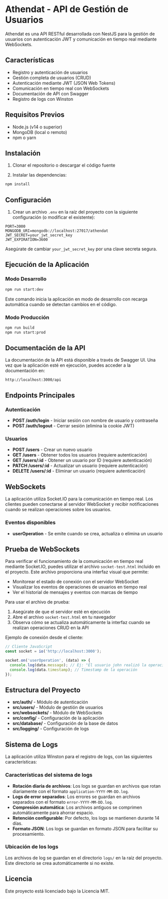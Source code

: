 # Athendat - API de Gestión de Usuarios

Athendat es una API RESTful desarrollada con NestJS para la gestión de usuarios con autenticación JWT y comunicación en tiempo real mediante WebSockets.

## Características

- Registro y autenticación de usuarios
- Gestión completa de usuarios (CRUD)
- Autenticación mediante JWT (JSON Web Tokens)
- Comunicación en tiempo real con WebSockets
- Documentación de API con Swagger
- Registro de logs con Winston

## Requisitos Previos

- Node.js (v14 o superior)
- MongoDB (local o remoto)
- npm o yarn

## Instalación

1. Clonar el repositorio o descargar el código fuente

2. Instalar las dependencias:

```bash
npm install
```

## Configuración

1. Crear un archivo `.env` en la raíz del proyecto con la siguiente configuración (o modificar el existente):

```
PORT=3000
MONGODB_URI=mongodb://localhost:27017/athendat
JWT_SECRET=your_jwt_secret_key
JWT_EXPIRATION=3600
```

Asegúrate de cambiar `your_jwt_secret_key` por una clave secreta segura.

## Ejecución de la Aplicación

### Modo Desarrollo

```bash
npm run start:dev
```

Este comando inicia la aplicación en modo de desarrollo con recarga automática cuando se detectan cambios en el código.

### Modo Producción

```bash
npm run build
npm run start:prod
```

## Documentación de la API

La documentación de la API está disponible a través de Swagger UI. Una vez que la aplicación esté en ejecución, puedes acceder a la documentación en:

```
http://localhost:3000/api
```

## Endpoints Principales

### Autenticación

- **POST /auth/login** - Iniciar sesión con nombre de usuario y contraseña
- **POST /auth/logout** - Cerrar sesión (elimina la cookie JWT)

### Usuarios

- **POST /users** - Crear un nuevo usuario
- **GET /users** - Obtener todos los usuarios (requiere autenticación)
- **GET /users/:id** - Obtener un usuario por ID (requiere autenticación)
- **PATCH /users/:id** - Actualizar un usuario (requiere autenticación)
- **DELETE /users/:id** - Eliminar un usuario (requiere autenticación)

## WebSockets

La aplicación utiliza Socket.IO para la comunicación en tiempo real. Los clientes pueden conectarse al servidor WebSocket y recibir notificaciones cuando se realizan operaciones sobre los usuarios.

### Eventos disponibles

- **userOperation** - Se emite cuando se crea, actualiza o elimina un usuario

## Prueba de WebSockets

Para verificar el funcionamiento de la comunicación en tiempo real mediante Socket.IO, puedes utilizar el archivo `socket-test.html` incluido en el proyecto. Este archivo proporciona una interfaz visual que permite:

- Monitorear el estado de conexión con el servidor WebSocket
- Visualizar los eventos de operaciones de usuarios en tiempo real
- Ver el historial de mensajes y eventos con marcas de tiempo

Para usar el archivo de prueba:

1. Asegúrate de que el servidor esté en ejecución
2. Abre el archivo `socket-test.html` en tu navegador
3. Observa cómo se actualiza automáticamente la interfaz cuando se realizan operaciones CRUD en la API

Ejemplo de conexión desde el cliente:

```javascript
// Cliente JavaScript
const socket = io('http://localhost:3000');

socket.on('userOperation', (data) => {
  console.log(data.message); // Ej: "El usuario john realizó la operación creación"
  console.log(data.timestamp); // Timestamp de la operación
});
```

## Estructura del Proyecto

- **src/auth/** - Módulo de autenticación
- **src/users/** - Módulo de gestión de usuarios
- **src/websockets/** - Módulo de WebSockets
- **src/config/** - Configuración de la aplicación
- **src/database/** - Configuración de la base de datos
- **src/logging/** - Configuración de logs

## Sistema de Logs

La aplicación utiliza Winston para el registro de logs, con las siguientes características:

### Características del sistema de logs

- **Rotación diaria de archivos**: Los logs se guardan en archivos que rotan diariamente con el formato `application-YYYY-MM-DD.log`.
- **Logs de error separados**: Los errores se guardan en archivos separados con el formato `error-YYYY-MM-DD.log`.
- **Compresión automática**: Los archivos antiguos se comprimen automáticamente para ahorrar espacio.
- **Retención configurable**: Por defecto, los logs se mantienen durante 14 días.
- **Formato JSON**: Los logs se guardan en formato JSON para facilitar su procesamiento.

### Ubicación de los logs

Los archivos de log se guardan en el directorio `logs/` en la raíz del proyecto. Este directorio se crea automáticamente si no existe.

## Licencia

Este proyecto está licenciado bajo la Licencia MIT.
